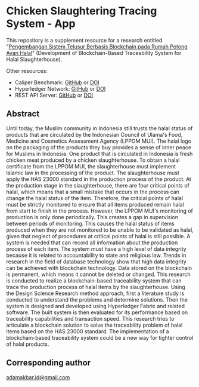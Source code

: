 # Chicken Slaughtering Tracing System - App

This repository is a supplement resource for a research entitled "[Pengembangan Sistem Telusur Berbasis Blockchain pada Rumah Potong Ayan Halal](https://repository.its.ac.id/97209/)" (Development of Blockchain-Based Traceability System for Halal Slaughterhouse).

Other resources:

- Caliper Benchmark: [GitHub](https://github.com/sensasi-delight/csbn-caliper-benchmarks) or [DOI](https://doi.org/10.5281/zenodo.7401754)
- Hyperledger Network: [GitHub](https://github.com/sensasi-delight/csbn-network) or [DOI](https://doi.org/10.5281/zenodo.7401750)
- REST API Server: [GitHub](https://github.com/sensasi-delight/csbn-rest-api) or [DOI](https://doi.org/10.5281/zenodo.7394418)

## Abstract

Until today, the Muslim community in Indonesia still trusts the halal status of products that are circulated by the Indonesian Council of Ulama's Food, Medicine and Cosmetics Assessment Agency (LPPOM MUI). The halal logo on the packaging of the products they buy provides a sense of inner peace for Muslims in Indonesia. One product that is circulated in Indonesia is fresh chicken meat produced by a chicken slaughterhouse. To obtain a halal certificate from the LPPOM MUI, the slaughterhouse must implement Islamic law in the processing of the product. The slaughterhouse must apply the HAS 23000 standard in the production process of the product. At the production stage in the slaughterhouse, there are four critical points of halal, which means that a small mistake that occurs in the process can change the halal status of the item. Therefore, the critical points of halal must be strictly monitored to ensure that all items produced remain halal from start to finish in the process. However, the LPPOM MUI's monitoring of production is only done periodically. This creates a gap in supervision between periods of monitoring. This causes the halal status of items produced when they are not monitored to be unable to be validated as halal, given that neglect of procedures at critical points of halal is still possible. A system is needed that can record all information about the production process of each item. The system must have a high level of data integrity because it is related to accountability to state and religious law. Trends in research in the field of database technology show that high data integrity can be achieved with blockchain technology. Data stored on the blockchain is permanent, which means it cannot be deleted or changed. This research is conducted to realize a blockchain-based traceability system that can trace the production process of halal items by the slaughterhouse. Using the Design Science Research method approach, first a literature study is conducted to understand the problems and determine solutions. Then the system is designed and developed using Hyperledger Fabric and related software. The built system is then evaluated for its performance based on traceability capabilities and transaction speed. This research tries to articulate a blockchain solution to solve the traceability problem of halal items based on the HAS 23000 standard. The implementation of a blockchain-based traceability system could be a new way for tighter control of halal products.

## Corresponding author

[adamakbar.id@gmail.com](mailto:adamakbar.id@gmail.com?subject=[GiHub]%20CSTS)
